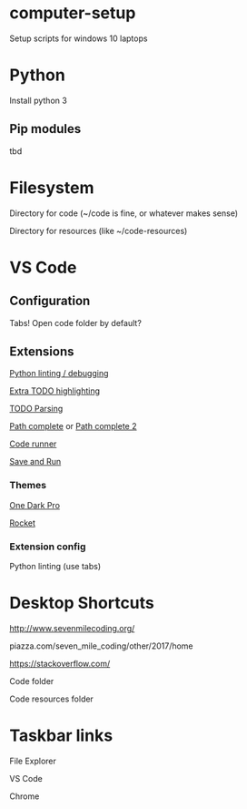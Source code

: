 # computer-setup
Setup scripts for windows 10 laptops

# Python
Install python 3
## Pip modules
tbd

# Filesystem
Directory for code (~/code is fine, or whatever makes sense)

Directory for resources (like ~/code-resources)

# VS Code
## Configuration
Tabs!
Open code folder by default?

## Extensions
[Python linting / debugging](https://marketplace.visualstudio.com/items?itemName=donjayamanne.python)

[Extra TODO highlighting](https://marketplace.visualstudio.com/items?itemName=wayou.vscode-todo-highlight)

[TODO Parsing](https://marketplace.visualstudio.com/items?itemName=minhthai.vscode-todo-parser)

[Path complete](https://marketplace.visualstudio.com/items?itemName=ionutvmi.path-autocomplete)
or
[Path complete 2](https://marketplace.visualstudio.com/items?itemName=christian-kohler.path-intellisense)

[Code runner](https://marketplace.visualstudio.com/items?itemName=formulahendry.code-runner)

[Save and Run](https://marketplace.visualstudio.com/items?itemName=wk-j.save-and-run)

### Themes
[One Dark Pro](https://marketplace.visualstudio.com/items?itemName=zhuangtongfa.Material-theme)

[Rocket](https://marketplace.visualstudio.com/items?itemName=legfrey.rocket-ui)

### Extension config
Python linting (use tabs)

# Desktop Shortcuts
http://www.sevenmilecoding.org/

piazza.com/seven_mile_coding/other/2017/home

https://stackoverflow.com/

Code folder

Code resources folder

# Taskbar links
File Explorer

VS Code

Chrome
